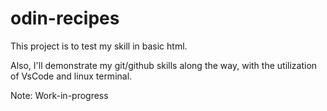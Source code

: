 # odin-recipes

This project is to test my skill in basic html.

Also, I'll demonstrate my git/github skills along the way, with the utilization of VsCode and linux terminal.


Note: Work-in-progress